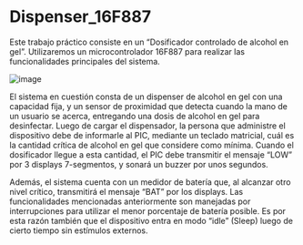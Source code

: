 # Dispenser_16F887

Este trabajo práctico consiste en un “Dosificador controlado de alcohol en gel”. Utilizaremos un microcontrolador 16F887 para 
realizar las funcionalidades principales del sistema.

![image](https://github.com/generobruno/Dispenser_16F887/assets/36767810/242de88e-c80a-4a20-873a-824ac121792d)

El sistema en cuestión consta de un dispenser de alcohol en gel con una capacidad fija, 
y un sensor de proximidad que detecta cuando la mano de un usuario se acerca, entregando una dosis de alcohol en gel para desinfectar. 
Luego de cargar el dispensador, la persona que administre el dispositivo debe de informarle al PIC, mediante un teclado matricial, cuál es la 
cantidad crítica de alcohol en gel que considere como mínima. Cuando el dosificador llegue a esta cantidad, el PIC debe transmitir el mensaje “LOW” 
por 3 displays 7-segmentos, y sonará un buzzer por unos segundos. 

Además, el sistema cuenta con un medidor de batería que, al alcanzar otro nivel crítico, transmitirá el mensaje “BAT” por los displays.
Las funcionalidades mencionadas anteriormente son manejadas por interrupciones para utilizar el menor porcentaje de batería posible. 
Es por esta razón también que el dispositivo entra en modo “idle” (Sleep) luego de cierto tiempo sin estímulos externos.

